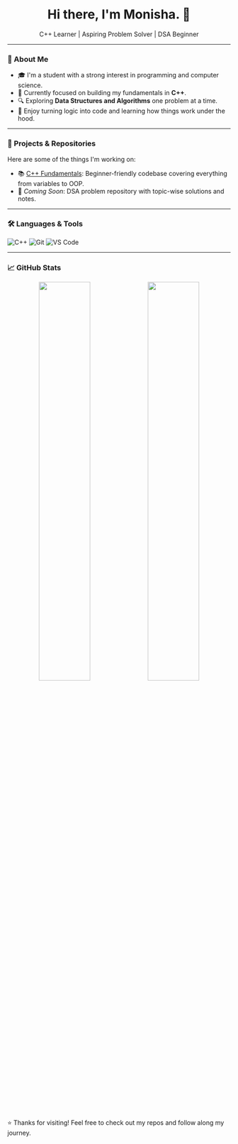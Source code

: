  <h1 align = "center" > Hi there, I'm Monisha. 👋</h1>

<p align="center">
   C++ Learner |  Aspiring Problem Solver |  DSA Beginner
</p>

---

### 🧠 About Me

- 🎓 I'm a student with a strong interest in programming and computer science.
- 📘 Currently focused on building my fundamentals in **C++**.
- 🔍 Exploring **Data Structures and Algorithms** one problem at a time.
- 🧩 Enjoy turning logic into code and learning how things work under the hood.

---

### 🚧 Projects & Repositories

Here are some of the things I'm working on:

- 📚 [C++ Fundamentals](https://github.com/monisha8878/Projects-CPP.git): Beginner-friendly codebase covering everything from variables to OOP.
- 🧠 *Coming Soon*: DSA problem repository with topic-wise solutions and notes.

---

### 🛠️ Languages & Tools

![C++](https://img.shields.io/badge/C%2B%2B-00599C?style=flat&logo=c%2B%2B&logoColor=white)
![Git](https://img.shields.io/badge/Git-F05032?style=flat&logo=git&logoColor=white)
![VS Code](https://img.shields.io/badge/VSCode-007ACC?style=flat&logo=visual-studio-code)

---

### 📈 GitHub Stats

<p align="center">
  <img width="48%" src="https://github-readme-stats.vercel.app/api?username=yourusername&show_icons=true&theme=tokyonight" />
  <img width="48%" src="https://github-readme-stats.vercel.app/api/top-langs/?username=yourusername&layout=compact&theme=tokyonight" />
</p>


⭐️ Thanks for visiting! Feel free to check out my repos and follow along my journey.

<!--
**monisha8878/monisha8878** is a ✨ _special_ ✨ repository because its `README.md` (this file) appears on your GitHub profile.

Here are some ideas to get you started:

- 🔭 I’m currently working on ...
- 🌱 I’m currently learning ...
- 👯 I’m looking to collaborate on ...
- 🤔 I’m looking for help with ...
- 💬 Ask me about ...
- 📫 How to reach me: ...
- 😄 Pronouns: ...
- ⚡ Fun fact: ...
-->
